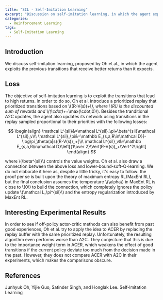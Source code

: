 ```yaml
---
title: "SIL - Self-Imitation Learning"
excerpt: "Discussion on self-imitation learning, in which the agent exploits the previous transitions that receives better returnas than it expects"
categories:
  - Reinforcement Learning
tags:
  - Self-Imitation Learning
---
```


## Introduction

We discuss self-imitation learning, proposed by Oh et al., in which the agent exploits the previous transitions that receive better returns than it expects.

## Loss

The objective of self-imitation learning is to exploit the transitions that lead to high returns. In order to do so, Oh et al. introduce a prioritized replay that prioritized transitions based on \\((R-V(s))_+\\), where \\(R\\) is the discounted sum of rewards and \\((\cdot)_+=\max(\cdot,0)\\). Besides the tranditional A2C updates, the agent also updates its network using transitions in the replay sampled proportional to their priorities with the following losses:

$$
\begin{align}
\mathcal L^{sil}&=\mathcal L^{sil}_\pi+\beta^{sil}\mathcal L^{sil}_v\\\
\mathcal L^{sil}_\pi&=\mathbb E_{s,a,R\in\mathcal D}[-\log\pi_\theta(a|s)(R-V(s))_+]\\\
\mathcal L^{sil}_v&=\mathbb E_{s,a,R\in\mathcal D}\left[{1\over 2}\Vert(R-V(s))_+\Vert^2\right]
\end{align}
$$

where \\(\beta^{sil}\\) controls the value weights. Oh et al. also draw a connection between the above loss and lower-bound-soft-Q-learning. We do not elaborate it here as, despite a little tricky, it's easy to follow: the proof per se is built upon the theory of maximum entropy RL(MaxEnt RL), but the final conclusion assumes the temperature \\(\alpha\\) in MaxEnt RL is close to \\(0\\) to build the connection, which completely ignores the policy update \\(\mathcal L_\pi^{sil}\\) and the entropy regularization introduced by MaxEnt RL. 

## Interesting Experimental Results

In order to see if off-policy actor-critic methods can also benefit from past good experiences, Oh et al. try to apply the idea to ACER by replacing the replay buffer with the same prioritized replay. Unfortunately, the resulting algorithm even performs worse than A2C. They conjecture that this is due to the importance weight term in ACER, which weakens the effect of good transitions if the current policy deviate too much from the decision made in the past. However, they does not compare ACER with A2C in their experiments, which makes the comparisons obscure.

## References

Junhyuk Oh, Yijie Guo, Satinder Singh, and Honglak Lee. Self-Imitation Learning